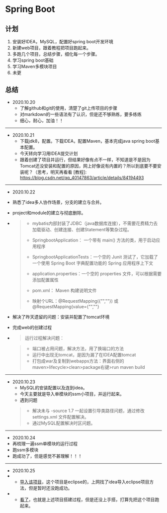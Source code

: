 # Spring Boot

## 计划
1. 安装好IDEA，MySQL，配置好spring boot开发环境
2. 新建web项目，跟着教程把项目跑起来。
3. 多跑几个项目，总结步骤，细化每一个步骤。
4. 学习spring boot基础
5. 学习Maven多模块项目
6. 未更


## 总结
- 2020.10.20
  - 了解github和git的使用，清楚了git上传项目的步骤
  - 对markdown的一些语法有了认识，但是还不够熟练，要多练练
  - 细心，耐心，加油！！
---

- 2020.10.21
  - 下载jdk8，配置。下载IDEA，配置Maven，基本完成java spring boot基本配置。
  - 今天转向学习用IDEA提交计划
  - 跟着创建了项目并运行，但结果好像有点不一样，不知道是不是因为Tomcat还没安装和配置的原因，网上好像说有内置的？所以到底要不要安装呢？（思考，明天再看看
    [教程]: https://blog.csdn.net/qq_40147863/article/details/84194493
---

- 2020.10.22

- 熟悉了idea多人协作场景，分支的建立与合并。

- project和module的建立与彻底删除。

- > - mybatis内部封装了JDBC（java数据库连接），不需要花费精力去加载驱动、创建连接、创建Statement等繁杂过程。
  >
  > - SpringbootApplication： 一个带有 main() 方法的类，用于启动应用程序
  >
  > - SpringbootApplicationTests：一个空的 Junit 测试了，它加载了一个使用 Spring Boot 字典配置功能的 Spring 应用程序上下文
  >
  > - application.properties：一个空的 properties 文件，可以根据需要添加配置属性
  > - pom.xml： Maven 构建说明文件
  > - 映射个URL：@RequestMapping({"",""}) 或 @RequestMapping(value={"",""}

- 解决了昨天遗留的问题：安装并配置了tomcat环境

-  完成web的创建过程

  [创建web]: https://blog.csdn.net/myarrow/article/details/50824793

- > 运行过程解决问题：

  > - 端口被占用问题，解决方法，用了换端口的方法
  > - 运行中出现无tomcat，是因为漏了在IDEA配置tomcat
  > - 打包成war及复制到webapps方法：界面右侧的maven>lifecycle>clean>package右键>run maven build
---

- 2020.10.23
  - MySQL的安装配置以及连到idea。
  - 今天主要就是导入单模块的ssm小项目，并运行起来。
  - 遇到问题
  > - 解决未与 -source 1.7 一起设置引导类路径问题，通过修改settings.xml 文件配置解决。
  > - 通过MySQL配置解决时区问题。
---

- 2020.10.24
- 再梳理一遍ssm单模块的运行过程
- 跑ssm多模块
- 跑成功了，但是感觉不甚理解！！！
---

- 2020.10.25
- - [导入该项目](https://github.com/liyifeng1994/ssm)，这个项目是eclipse的，上网找了idea导入eclipse项目方法，但是暂时还没跑成功。
- - [看了](https://blog.csdn.net/qq598535550/article/details/51703190)，也就是上述项目搭建过程，但是还没上手搭，打算先把这个项目跑起来。



